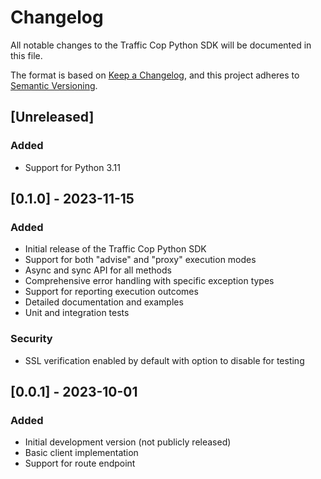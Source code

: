 # Changelog

All notable changes to the Traffic Cop Python SDK will be documented in this file.

The format is based on [Keep a Changelog](https://keepachangelog.com/en/1.0.0/),
and this project adheres to [Semantic Versioning](https://semver.org/spec/v2.0.0.html).

## [Unreleased]

### Added
- Support for Python 3.11

## [0.1.0] - 2023-11-15

### Added
- Initial release of the Traffic Cop Python SDK
- Support for both "advise" and "proxy" execution modes
- Async and sync API for all methods
- Comprehensive error handling with specific exception types
- Support for reporting execution outcomes
- Detailed documentation and examples
- Unit and integration tests

### Security
- SSL verification enabled by default with option to disable for testing

## [0.0.1] - 2023-10-01

### Added
- Initial development version (not publicly released)
- Basic client implementation
- Support for route endpoint
